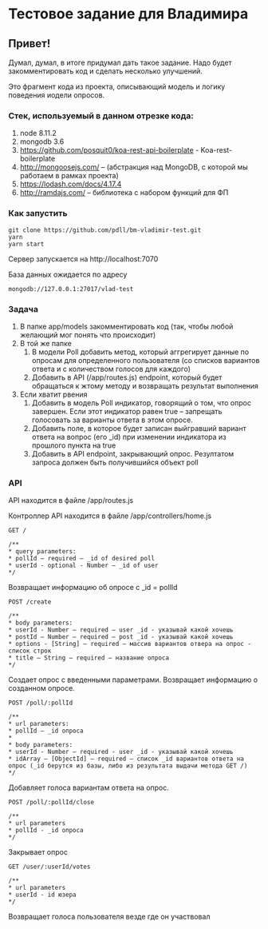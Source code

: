# Тестовое задание для Владимира

## Привет!
Думал, думал, в итоге придумал дать такое задание. Надо будет закомментировать код и сделать несколько улучшений.

Это фрагмент кода из проекта, описывающий модель и логику поведения иодели опросов.

### Стек, используемый в данном отрезке кода:

1. node 8.11.2
2. mongodb 3.6
3. https://github.com/posquit0/koa-rest-api-boilerplate - Koa-rest-boilerplate
4. http://mongoosejs.com/ – (абстракция над MongoDB, с которой мы работаем в рамках проекта)
5. https://lodash.com/docs/4.17.4
6. http://ramdajs.com/ – библиотека с набором функций для ФП

### Как запустить

```
git clone https://github.com/pdll/bm-vladimir-test.git
yarn
yarn start
```

Сервер запускается на http://localhost:7070

База данных ожидается по адресу

```
mongodb://127.0.0.1:27017/vlad-test
```

### Задача

1. В папке app/models закомментировать код (так, чтобы любой желающий мог понять что происходит)
2. В той же папке
    1. В модели Poll добавить метод, который аггрегирует данные по опросам для определенного пользователя (со списков вариантов ответа и с количеством голосов для каждого)
    2. Добавить в API (/app/routes.js) endpoint, который будет обращаться к жтому методу и возвращать результат выполнения
3. Если хватит рвения
    1. Добавить в модель Poll индикатор, говорящий о том, что опрос завершен. Если этот индикатор равен true – запрещать голосовать за варианты ответа в этом опросе.
    2. Добавить поле, в которое будет записан выйгравший вариант ответа на вопрос (его _id) при изменении индикатора из прошлого пункта на true
    3. Добавить в API endpoint, закрывающий опрос. Резултатом запроса должен быть получившийся объект poll

### API

API находится в файле /app/routes.js

Контроллер API находится в файле /app/controllers/home.js

```
GET /

/**
* query parameters:
* pollId – required – _id of desired poll
* userId - optional - Number – _id of user
*/
```
Возвращает информацию об опросе с _id = pollId

```
POST /create

/**
* body parameters:
* userId - Number – required – user _id - указывай какой хочешь
* postId – Number – required – post _id - указывай какой хочешь
* options - [String] – required – массив вариантов отвера на опрос - список строк
* title – String – required – название опроса
*/
```
Создает опрос с введенными параметрами. Возвращает информацию о созданном опросе.

```
POST /poll/:pollId

/**
* url parameters:
* pollId – _id опроса
*
* body parameters:
* userId - Number – required - user _id - указывай какой хочешь
* idArray – [ObjectId] – required – список _id вариантов ответа на опрос (_id берутся из базы, либо из результата выдачи метода GET /)
*/
```
Добавляет голоса вариантам ответа на опрос.

```
POST /poll/:pollId/close

/**
* url parameters
* pollId - _id опроса
*/
```
Закрывает опрос

```
GET /user/:userId/votes

/**
* url parameters
* userId - id юзера
*/
```
Возвращает голоса пользователя везде где он участвовал

